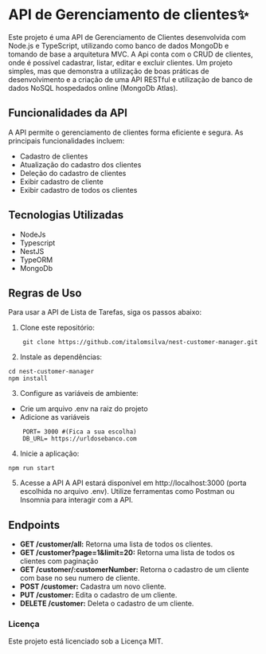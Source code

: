 # API de Gerenciamento de clientes✨

Este projeto é uma API de Gerenciamento de Clientes desenvolvida com Node.js e TypeScript, utilizando como banco de dados MongoDb e tomando de base a arquitetura MVC. A Api conta com o CRUD de clientes, onde é possível cadastrar, listar, editar e excluir clientes. Um projeto simples, mas que demonstra a utilização de boas práticas de desenvolvimento e a criação de uma API RESTful e utilização de banco de dados NoSQL hospedados online (MongoDb Atlas).

## Funcionalidades da API
A API permite o gerenciamento de clientes forma eficiente e segura. As principais funcionalidades incluem:

- Cadastro de clientes
- Atualização do cadastro dos clientes
- Deleção do cadastro de clientes
- Exibir cadastro de cliente
- Exibir cadastro de todos os clientes

## Tecnologias Utilizadas
- NodeJs
- Typescript
- NestJS
- TypeORM
- MongoDb
## Regras de Uso
Para usar a API de Lista de Tarefas, siga os passos abaixo:

1. Clone este repositório:
```
    git clone https://github.com/italomsilva/nest-customer-manager.git
```
2. Instale as dependências:
```
cd nest-customer-manager
npm install
```
3. Configure as variáveis de ambiente:
- Crie um arquivo .env na raiz do projeto
- Adicione as variáveis
```
    PORT= 3000 #(Fica a sua escolha)
    DB_URL= https://urldosebanco.com 
```

4. Inicie a aplicação:
```
npm run start
```
5. Acesse a API
A API estará disponível em http://localhost:3000 (porta escolhida no arquivo .env). Utilize ferramentas como Postman ou Insomnia para interagir com a API.

## Endpoints
- __GET /customer/all:__ Retorna uma lista de todos os clientes.
- __GET /customer?page=1&limit=20:__ Retorna uma lista de todos os clientes com paginação
- __GET /customer/:customerNumber:__ Retorna o cadastro de um cliente com base no seu numero de cliente.
- __POST /customer:__ Cadastra um novo cliente.
- __PUT /customer:__ Edita o cadastro de um cliente.
- __DELETE /customer:__ Deleta o cadastro de um cliente.

### Licença
Este projeto está licenciado sob a Licença MIT.


